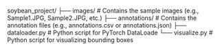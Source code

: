 soybean_project/
├── images/            # Contains the sample images (e.g., Sample1.JPG, Sample2.JPG, etc.)
├── annotations/       # Contains the annotation files (e.g., annotations.csv or annotations.json)
├── dataloader.py      # Python script for PyTorch DataLoade
└── visualize.py       # Python script for visualizing bounding boxes
